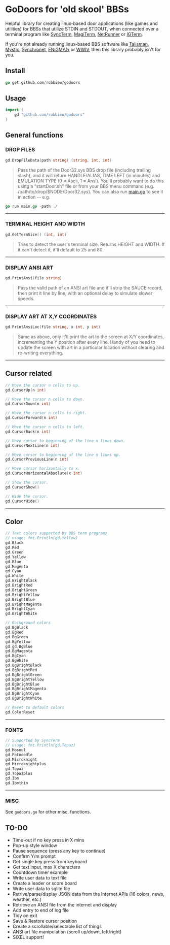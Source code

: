 # GoDoors for 'old skool' BBSs

Helpful library for creating linux-based door applications (like games and utilities) for BBSs that utilize STDIN and STDOUT, when connected over a terminal program like [SyncTerm](https://syncterm.bbsdev.net/), [MagiTerm](https://gitlab.com/magickabbs/MagiTerm), [NetRunner](http://mysticbbs.com/downloads.html) or [IGTerm](https://www.phenomprod.com/).

If you're not already running linux-based BBS software like [Talisman](https://talismanbbs.com/), [Mystic](http://mysticbbs.com/downloads.html), [Synchronet](https://wiki.synchro.net/install:nix), [ENiGMA½](https://enigma-bbs.github.io/) or [WWIV](https://github.com/wwivbbs/wwiv), then this library probably isn't for you.

## Install
```go
go get github.com/robbiew/godoors
```

## Usage
```go
import (
    gd "github.com/robbiew/godoors"
)
```

## General functions


### DROP FILES

```go 
gd.DropFileData(path string) (string, int, int)
```

> Pass the path of the Door32.sys BBS drop file (including trailing slash), and it will return HANDLE/ALIAS, TIME LEFT (in minutes) and EMULATION TYPE (0 = Ascii, 1 = Ansi). You'll probably want to do this using a "startDoor.sh" file or from your BBS menu command (e.g. /path/to/drop/$NODE/Door32.sys). You can also run [main.go](examples/main.go) to see it in action -- e.g. 

```go
go run main.go -path ./
```

***
 
### TERMINAL HEIGHT AND WIDTH
```go
gd.GetTermSize() (int, int)
```

> Tries to detect the user's terminal size. Returns HEIGHT and WIDTH. If it can't detect it, it'll default to 25 and 80.

***
### DISPLAY ANSI ART
```go
gd.PrintAnsi(file string)
```

> Pass the valid path of an ANSI art file and it'll strip the SAUCE record, then print it line by line, with an optional delay to simulate slower speeds.

***
### DISPLAY ART AT X,Y COORDINATES
```go
gd.PrintAnsiLoc(file string, x int, y int)
```

> Same as above, only it'll print the art to the screen at X/Y coordinates, incrementing the Y position after every line. Handy of you need to update the screen with art in a particular location without clearing and re-writing everything.

***

## Cursor related

```go
// Move the cursor n cells to up.
gd.CursorUp(n int) 

// Move the cursor n cells to down.
gd.CursorDown(n int) 

// Move the cursor n cells to right.
gd.CursorForward(n int) 

// Move the cursor n cells to left.
gd.CursorBack(n int) 

// Move cursor to beginning of the line n lines down.
gd.CursorNextLine(n int) 

// Move cursor to beginning of the line n lines up.
gd.CursorPreviousLine(n int) 

// Move cursor horizontally to x.
gd.CursorHorizontalAbsolute(x int) 

// Show the cursor.
gd.CursorShow() 

// Hide the cursor.
gd.CursorHide()
```
***
## Color
```go
// Text colors supported by BBS term programs
// usage: fmt.Println(gd.Yellow)
gd.Black         
gd.Red          
gd.Green         
gd.Yellow     
gd.Blue        
gd.Magenta      
gd.Cyan         
gd.White         
gd.BrightBlack   
gd.BrightRed    
gd.BrightGreen   
gd.BrightYellow  
gd.BrightBlue    
gd.BrightMagenta 
gd.BrightCyan    
gd.BrightWhite   

// Background colors
gd.BgBlack        
gd.BgRed          
gd.BgGreen        
gd.BgYellow       
gd.gd.BgBlue          
gd.BgMagenta       
gd.BgCyan          
gd.BgWhite         
gd.BgBrightBlack   
gd.BgBrightRed     
gd.BgBrightGreen   
gd.BgBrightYellow  
gd.BgBrightBlue    
gd.BgBrightMagenta 
gd.BgBrightCyan    
gd.BgBrightWhite   

// Reset to default colors
gd.ColorReset 
```
***
### FONTS
```go
// Supported by SyncTerm
// usage: fmt.Println(gd.Topaz)
gd.Mosoul        
gd.Potnoodle     
gd.Microknight    
gd.Microknightplus 
gd.Topaz          
gd.Topazplus      
gd.Ibm 
gd.Ibmthin         
```

***

### MISC
See ```godoors.go``` for other misc. functions.

## TO-DO
- Time-out if no key press in X mins
- Pop-up style window
- Pause sequence (press any key to continue)
- Confirm Y/m prompt
- Get single key press from keyboard
- Get text input, max X characters
- Countdown timer example
- Write user data to text file
- Create a leader or score board
- Write user data to sqlite file
- Retrive/parse/display JSON data from the Internet APIs (16 colors, news, weather, etc.)
- Retrieve an ANSI file from the internet and display
- Add entry to end of log file
- Tidy on exit
- Save & Restore cursor position
- Create a scrollable/selectable list of things
- ANSI art file manipulation (scroll up/down, left/right)
- SIXEL support!
